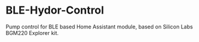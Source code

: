 # BLE-Hydor-Control
Pump control for BLE based Home Assistant module, based on Silicon Labs BGM220 Explorer kit.
